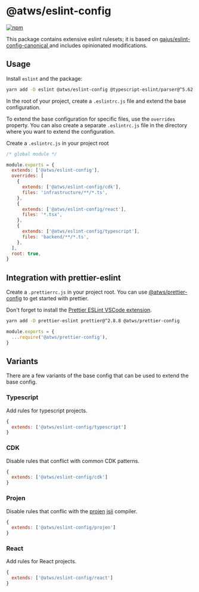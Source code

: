 # @atws/eslint-config

[![npm](https://img.shields.io/npm/v/@atws/eslint-config?style=flat-square)](https://www.npmjs.com/package/@atws/eslint-config)

This package contains extensive eslint rulesets; it is based on [gajus/eslint-config-canonical
](https://github.com/gajus/eslint-config-canonical) and includes opinionated modifications.

## Usage

Install `eslint` and the package:

```bash
yarn add -D eslint @atws/eslint-config @typescript-eslint/parser@^5.62.0
```

In the root of your project, create a `.eslintrc.js` file and extend the base configuration.

To extend the base configuration for specific files, use the `overrides` property. You can also create a separate `.eslintrc.js` file in the directory where you want to extend the configuration.

Create a `.eslintrc.js` in your project root

```js
/* global module */

module.exports = {
  extends: ['@atws/eslint-config'],
  overrides: [
    {
      extends: ['@atws/eslint-config/cdk'],
      files: 'infrastructure/**/*.ts',
    },
    {
      extends: ['@atws/eslint-config/react'],
      files: '*.tsx',
    },
    {
      extends: ['@atws/eslint-config/typescript'],
      files: 'backend/**/*.ts',
    },
  ],
  root: true,
}
```

## Integration with prettier-eslint

Create a `.prettierrc.js` in your project root. You can use [@atws/prettier-config](https://www.npmjs.com/package/@atws/prettier-config) to get started with prettier.

Don't forget to install the [Prettier ESLint VSCode extension](https://marketplace.visualstudio.com/items?itemName=rvest.vs-code-prettier-eslint).

```bash
yarn add -D prettier-eslint prettier@^2.8.8 @atws/prettier-config
```

```js
module.exports = {
  ...require('@atws/prettier-config'),
}
```

## Variants

There are a few variants of the base config that can be used to extend the base config.

### Typescript

Add rules for typescript projects.

```js
{
  extends: ['@atws/eslint-config/typescript']
}
```

### CDK

Disable rules that conflict with common CDK patterns.

```js
{
  extends: ['@atws/eslint-config/cdk']
}
```

### Projen

Disable rules that conflic with the [projen](https://projen.io) [jsii](https://github.com/aws/jsii) compiler.

```js
{
  extends: ['@atws/eslint-config/projen']
}
```

### React

Add rules for React projects.

```js
{
  extends: ['@atws/eslint-config/react']
}
```
